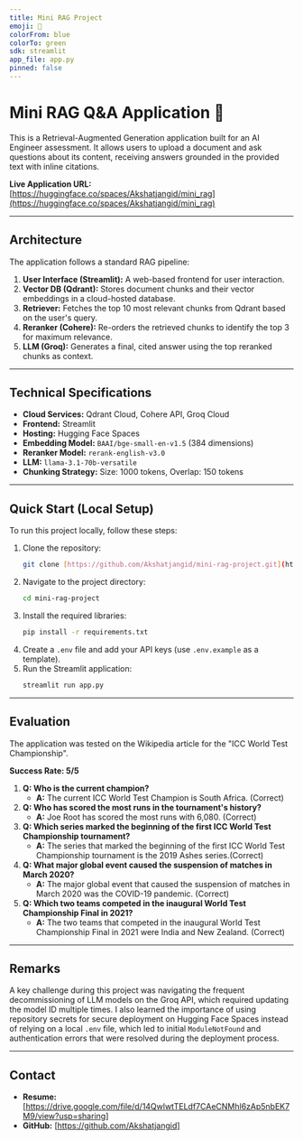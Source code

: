 ```yaml
---
title: Mini RAG Project
emoji: 💬
colorFrom: blue
colorTo: green
sdk: streamlit
app_file: app.py
pinned: false
---
```

# Mini RAG Q&A Application 💬

This is a Retrieval-Augmented Generation application built for an AI Engineer assessment. It allows users to upload a document and ask questions about its content, receiving answers grounded in the provided text with inline citations.

**Live Application URL:** [https://huggingface.co/spaces/Akshatjangid/mini_rag](https://huggingface.co/spaces/Akshatjangid/mini_rag)

---
## Architecture

The application follows a standard RAG pipeline:
1.  **User Interface (Streamlit):** A web-based frontend for user interaction.
2.  **Vector DB (Qdrant):** Stores document chunks and their vector embeddings in a cloud-hosted database.
3.  **Retriever:** Fetches the top 10 most relevant chunks from Qdrant based on the user's query.
4.  **Reranker (Cohere):** Re-orders the retrieved chunks to identify the top 3 for maximum relevance.
5.  **LLM (Groq):** Generates a final, cited answer using the top reranked chunks as context.

---
## Technical Specifications

- **Cloud Services:** Qdrant Cloud, Cohere API, Groq Cloud
- **Frontend:** Streamlit
- **Hosting:** Hugging Face Spaces
- **Embedding Model:** `BAAI/bge-small-en-v1.5` (384 dimensions)
- **Reranker Model:** `rerank-english-v3.0`
- **LLM:** `llama-3.1-70b-versatile`
- **Chunking Strategy:** Size: 1000 tokens, Overlap: 150 tokens

---
## Quick Start (Local Setup)

To run this project locally, follow these steps:

1.  Clone the repository:
    ```bash
    git clone [https://github.com/Akshatjangid/mini-rag-project.git](https://github.com/Akshatjangid/mini-rag-project.git)
    ```
2.  Navigate to the project directory:
    ```bash
    cd mini-rag-project
    ```
3.  Install the required libraries:
    ```bash
    pip install -r requirements.txt
    ```
4.  Create a `.env` file and add your API keys (use `.env.example` as a template).
5.  Run the Streamlit application:
    ```bash
    streamlit run app.py
    ```

---
## Evaluation

The application was tested on the Wikipedia article for the "ICC World Test Championship".

**Success Rate: 5/5**

1.  **Q: Who is the current champion?**
    - **A:** The current ICC World Test Champion is South Africa. (Correct)
2.  **Q: Who has scored the most runs in the tournament's history?**
    - **A:** Joe Root has scored the most runs with 6,080. (Correct)
3.  **Q: Which series marked the beginning of the first ICC World Test Championship tournament?**
    - **A:** The series that marked the beginning of the first ICC World Test Championship tournament is the 2019 Ashes series.(Correct)
4.  **Q:  What major global event caused the suspension of matches in March 2020?**
    - **A:** The major global event that caused the suspension of matches in March 2020 was the COVID-19 pandemic. (Correct)
5.  **Q: Which two teams competed in the inaugural World Test Championship Final in 2021?**
    - **A:** The two teams that competed in the inaugural World Test Championship Final in 2021 were India and New Zealand. (Correct)

---
## Remarks

A key challenge during this project was navigating the frequent decommissioning of LLM models on the Groq API, which required updating the model ID multiple times. I also learned the importance of using repository secrets for secure deployment on Hugging Face Spaces instead of relying on a local `.env` file, which led to initial `ModuleNotFound` and authentication errors that were resolved during the deployment process.

---
## Contact

- **Resume:** [https://drive.google.com/file/d/14QwlwtTELdf7CAeCNMhl6zAp5nbEK7M9/view?usp=sharing]
- **GitHub:** [https://github.com/Akshatjangid]
